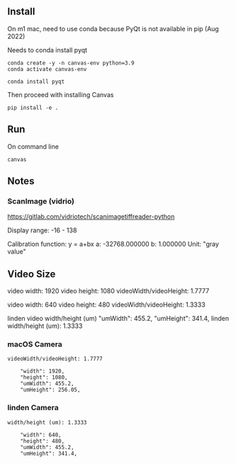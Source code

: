 ## Install

On m1 mac, need to use conda because PyQt is not available in pip (Aug 2022)

Needs to conda install pyqt

```
conda create -y -n canvas-env python=3.9
conda activate canvas-env

conda install pyqt  

```

Then proceed with installing Canvas

```
pip install -e .
```

## Run

On command line

```
canvas
```

## Notes

### ScanImage (vidrio)

https://gitlab.com/vidriotech/scanimagetiffreader-python

Display range: -16 - 138
 
Calibration function: y = a+bx
  a: -32768.000000
  b: 1.000000
  Unit: "gray value"


## Video Size

video width: 1920
video height: 1080
videoWidth/videoHeight: 1.7777

video width: 640
video height: 480
videoWidth/videoHeight: 1.3333

linden video width/height (um)
        "umWidth": 455.2,
        "umHeight": 341.4,
linden width/height (um): 1.3333

### macOS Camera
    videoWidth/videoHeight: 1.7777

        "width": 1920,
        "height": 1080,
        "umWidth": 455.2,
        "umHeight": 256.05,

### linden Camera
    width/height (um): 1.3333

        "width": 640,
        "height": 480,
        "umWidth": 455.2,
        "umHeight": 341.4,


